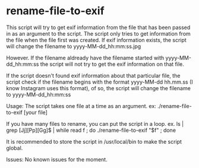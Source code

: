 # rename-file-to-exif
This script will try to get exif information from the file that has been passed in as an argument to the script.
The script only tries to get information from the file when the file first was created.
If exif information exists, the script will change the filename to yyyy-MM-dd_hh:mm:ss.jpg

However. If the filename aldready have the filename started with yyyy-MM-dd_hh:mm:ss the script will
not try to get the exif information on that file.

If the script doesn't found exif information about that particular file, the script check
if the filename begins with the format yyyy-MM-dd hh.mm.ss (I know Instagram uses this format),
of so, the script will change the filename to yyyy-MM-dd_hh:mm:ss

Usage:
The script takes one file at a time as an argument.
ex: ./rename-file-to-exif [your file]

If you have many files to rename, you can put the script in a loop.
ex. ls | grep [Jj][Pp][Gg]$ | while read f ; do ./rename-file-to-exif "$f" ; done

It is recommended to store the script in /usr/local/bin to make the script global.


Issues:
No known issues for the moment.

